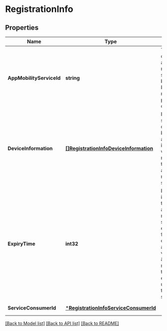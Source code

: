 # RegistrationInfo

## Properties
Name | Type | Description | Notes
------------ | ------------- | ------------- | -------------
**AppMobilityServiceId** | **string** | The identifier of registered application mobility service. Shall be absent in POST requests, and present otherwise. | [optional] [default to null]
**DeviceInformation** | [**[]RegistrationInfoDeviceInformation**](RegistrationInfo.deviceInformation.md) | If present, it specifies the device served by the application instance which is registering the application mobility service. | [optional] [default to null]
**ExpiryTime** | **int32** | If present, it indicates the time of application mobility service expiration from the time of registration accepted.The value \&quot;0\&quot; means infinite time, i.e. no expiration.The unit of expiry time is one second. | [optional] [default to null]
**ServiceConsumerId** | [***RegistrationInfoServiceConsumerId**](RegistrationInfo.serviceConsumerId.md) |  | [default to null]

[[Back to Model list]](../README.md#documentation-for-models) [[Back to API list]](../README.md#documentation-for-api-endpoints) [[Back to README]](../README.md)


